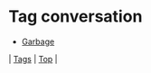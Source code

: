 <!--
title: Tag conversation
date: 2020-06-28T15:00:41.353Z
tags:
-->
# Tag conversation

 * [Garbage](96463749867.md)

| [Tags](tags.md) | [Top](index.md) |
